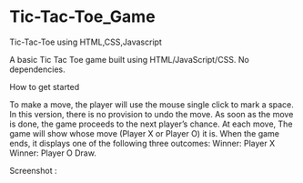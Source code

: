# Tic-Tac-Toe_Game
Tic-Tac-Toe using HTML,CSS,Javascript

A basic Tic Tac Toe game built using HTML/JavaScript/CSS. No dependencies.

How to get started

To make a move, the player will use the mouse single click to mark a space. In this version, there is no provision to undo the move. As soon as the move is done, the game proceeds to the next player’s chance.
At each move, The game will show whose move (Player X or Player O) it is. When the game ends, it displays one of the following three outcomes:
Winner: Player X
Winner: Player O
Draw.

Screenshot :